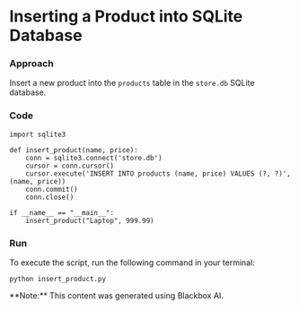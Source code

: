 # Inserting a Product into SQLite Database

### Approach

Insert a new product into the `products` table in the `store.db` SQLite database.

### Code

    import sqlite3

    def insert_product(name, price):
        conn = sqlite3.connect('store.db')
        cursor = conn.cursor()
        cursor.execute('INSERT INTO products (name, price) VALUES (?, ?)', (name, price))
        conn.commit()
        conn.close()

    if __name__ == "__main__":
        insert_product("Laptop", 999.99)

### Run

To execute the script, run the following command in your terminal:

    python insert_product.py

<div class="note">**Note:** This content was generated using Blackbox AI.</div>